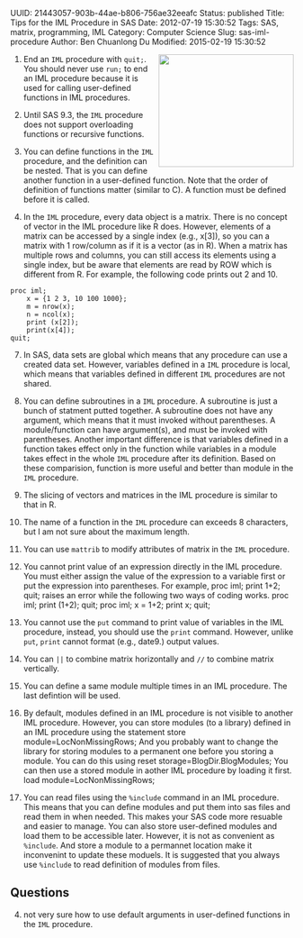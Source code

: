 UUID: 21443057-903b-44ae-b806-756ae32eeafc
Status: published
Title: Tips for the IML Procedure in SAS
Date: 2012-07-19 15:30:52
Tags: SAS, matrix, programming, IML
Category: Computer Science
Slug: sas-iml-procedure
Author: Ben Chuanlong Du
Modified: 2015-02-19 15:30:52

<img src="http://dclong.github.io/media/sas/sas.jpg" height="200" width="240" align="right"/>


1. End an `IML` procedure with `quit;`.
You should never use `run;` to end an IML procedure
because it is used for calling user-defined functions in IML procedures.

2. Until SAS 9.3,
the `IML` procedure does not support overloading functions or recursive functions. 

3. You can define functions in the `IML` procedure, and the definition can be nested. 
That is you can define another function in a user-defined function. 
Note that the order of definition of functions matter (similar to C). 
A function must be defined before it is called. 

5. In the `IML` procedure, 
every data object is a matrix.
There is no concept of vector in the IML procedure like R does.
However, elements of a matrix can be accessed by a single index (e.g., x[3]),
so you can a matrix with 1 row/column as if it is a vector (as in R).
When a matrix has multiple rows and columns, 
you can still access its elements using a single index,
but be aware that elements are read by ROW 
which is different from R.
For example, 
the following code prints out 2 and 10.

```SAS
proc iml;
    x = {1 2 3, 10 100 1000};
    m = nrow(x);
    n = ncol(x);
    print (x[2]);
    print(x[4]);
quit;
```

7. In SAS, 
data sets are global which means that any procedure can use a created data set.
However, 
variables defined in a `IML` procedure is local, 
which means that variables defined in different `IML` procedures are not shared. 

8. You can define subroutines in a `IML` procedure. 
A subroutine is just a bunch of statment putted together. 
A subroutine does not have any argument, 
which means that it must invoked without parentheses. 
A module/function can have argument(s), 
and must be invoked with parentheses. 
Another important difference is that 
variables defined in a function takes effect only in the function 
while variables in a module takes effect in the whole `IML` procedure after its definition. 
Based on these comparision, 
function is more useful and better than module in the `IML` procedure. 

9. The slicing of vectors and matrices in the IML procedure is similar to that in R.

10. The name of a function in the `IML` procedure can exceeds 8 characters, but I am not
sure about the maximum length.

11. You can use `mattrib` to modify attributes of matrix in the `IML` procedure. 

1. You cannot print value of an expression directly in the IML procedure. 
You must either assign the value of the expression to a variable first or put the expression into parentheses. For example, 
proc iml;
	print 1+2;
quit;
raises an error while the following two ways of coding works.
proc iml;
	print (1+2);
quit;
proc iml;
	x = 1+2;
	print x;
quit;

2. You cannot use the `put` command to print value of variables in the IML procedure,
instead, 
you should use the `print` command. 
However, 
unlike `put`, 
`print` cannot format (e.g., date9.) output values.

12. You can `||` to combine matrix horizontally and `//` to combine matrix vertically. 

1. You can define a same module multiple times in an IML procedure.
The last defintion will be used.

1. By default, 
modules defined in an IML procedure is not visible to another IML procedure.
However,
you can store modules (to a library) defined in an IML procedure 
using the statement 
    store module=LocNonMissingRows; 
And you probably want to change the library for storing modules to a permanent one
before you storing a module.
You can do this using 
    reset storage=BlogDir.BlogModules; 
You can then use a stored module in aother IML procedure by loading it first.
    load module=LocNonMissingRows;


2. You can read files using the `%include` command in an IML procedure.
This means that you can define modules and put them into sas files 
and read them in when needed. 
This makes your SAS code more resuable and easier to manage.
You can also store user-defined modules 
and load them to be accessible later. 
However, it is not as convenient as `%include`. 
And store a module to a permannet location make it inconvenint to update these moduels.
It is suggested that you always use `%include` to read definition of modules from files.

## Questions

4. not very sure how to use default arguments in user-defined functions in the `IML` procedure.

